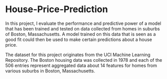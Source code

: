 # House-Price-Prediction

In this project, I evaluate the performance and predictive power of a model that has been trained and tested on data collected from homes
in suburbs of Boston, Massachusetts. A model trained on this data that is seen as a good fit could then be used to make certain 
predictions about a house price. 

The dataset for this project originates from the UCI Machine Learning Repository. The Boston housing data was collected in 1978 and each 
of the 506 entries represent aggregated data about 14 features for homes from various suburbs in Boston, Massachusetts. 
